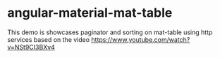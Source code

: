 # angular-material-mat-table
This demo is showcases paginator and sorting on mat-table using http services based on the video https://www.youtube.com/watch?v=NSt9CI3BXv4
